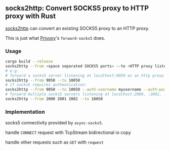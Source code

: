 ## socks2http: Convert SOCKS5 proxy to HTTP proxy with Rust

[socks2http](https://github.com/fokx/socks2http) can convert an existing SOCKS5 proxy to an HTTP proxy.

This is just what [Privoxy](https://www.privoxy.org/)'s `forward-socks5` does.

### Usage
```zsh
cargo build --release
socks2http --from <space separated SOCKS5 ports> --to <HTTP proxy listen port>
# e.g. 
# forward a socks5 server listening at localhost:9050 as an http proxy at localhost:10050
socks2http --from 9050 --to 10050
# if socks5 requires authentication:
socks2http --from 9050 --to 10050 --auth-username myusername --auth-password mypassword
# forward multiple socks5 servers listening at localhost:2000, :2001, :2002, using random switch policy
socks2http --from 2000 2001 2002 --to 10050

```

### Implementation
socks5 connectivity provided by `async-socks5`.

handle `CONNECT` request with TcpStream bidirectional io copy

handle other requests such as `GET` with `reqwest`